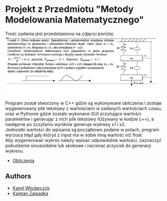 
# Projekt z Przedmiotu "Metody Modelowania Matematycznego"

Treść zadania jest przedstawiona na zdjęciu poniżej:
![zadanie.png](exc.png)
Program został stworzony w C++ gdzie są wykonywane obliczenia i zostaje wygenerowany plik tekstowy z wartościami w zadanych wartościach czasu, oraz w Pythonie gdzie zostało wykonane GUI zczytujące wartości parametrów i generując z nich plik tekstowy (Używany w kodzie c++), a następnie po zczytaniu wyników generuje wykresy x1 i x2.  
Jednostki wartości do wpisania są początkowo podane w polach, program wyrzuca błąd gdy któryś z input ma w sobie inną wartość niż float.  
Aby wygenerować wykres należy wpisać odpowiednie wartości, zaznaczyć pobudzenie sinusoidalne lub skokowe i nacisnać przycisk do generacji wykresu.  
  
- [Obliczenia](https://drive.google.com/file/d/1qg9UK1BjVe8XbriDEzUJarczdBiRos8N/view)
## Authors

- [Kamil Włodarczyk](https://github.com/KamilWlodarczyk2003)
- [Kajetan Zawadka](https://github.com/Kajtuch)

